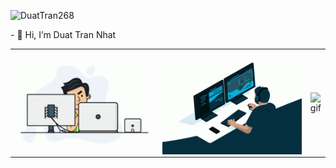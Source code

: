 <p align="left"> <img src="https://komarev.com/ghpvc/?username=DuatTran268&label=Profile%20views&color=0e75b6&style=flat" alt="DuatTran268" /> </p>
- 👋 Hi, I’m Duat Tran Nhat
<!--
- 👀 I’m interested in ...
- 🌱 I’m currently learning ...
- 💞️ I’m looking to collaborate on ...
- 📫 How to reach me ...
-->


<table>
<tr>
  <td width="50%"><img alt="gif" align="right" src="./asset/img/programmer.gif" loop='infinite'/></td>
  <td width="50%"><img alt="gif" align="left" src="./asset/img/coding.gif"/></td>
  <td width="50%"><img alt="gif" align="left" src="https://www.google.com/url?sa=i&url=https%3A%2F%2Ftenor.com%2Fview%2Fmix-mixi-mixigaming-mixigaminh-refund-gif-15381701&psig=AOvVaw2tuzSnqY8eUcY7sljwUw3U&ust=1681638554526000&source=images&cd=vfe&ved=0CBEQjRxqFwoTCKjM3PjNq_4CFQAAAAAdAAAAABAX"/></td>
  
</tr>
<table>
<!---
DuatTran268/DuatTran268 is a ✨ special ✨ repository because its `README.md` (this file) appears on your GitHub profile.
You can click the Preview link to take a look at your changes.
--->
